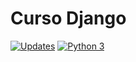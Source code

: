 # Curso Django
[![Updates](https://pyup.io/repos/github/Charles-Silva-07/curso_django/shield.svg)](https://pyup.io/repos/github/Charles-Silva-07/curso_django/)
[![Python 3](https://pyup.io/repos/github/Charles-Silva-07/curso_django/python-3-shield.svg)](https://pyup.io/repos/github/Charles-Silva-07/curso_django/)
